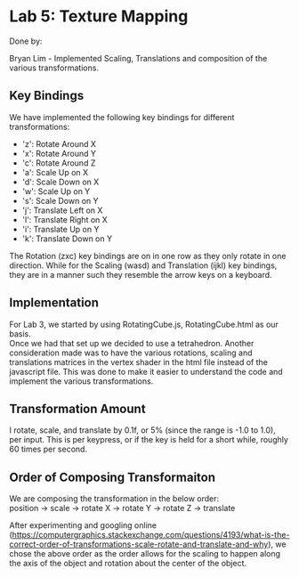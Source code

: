 # Lab 5: Texture Mapping

Done by:

Bryan Lim - Implemented Scaling, Translations and composition of the various transformations.

## Key Bindings

We have implemented the following key bindings for different transformations:

- 'z': Rotate Around X
- 'x': Rotate Around Y
- 'c': Rotate Around Z
- 'a': Scale Up on X
- 'd': Scale Down on X
- 'w': Scale Up on Y
- 's': Scale Down on Y
- 'j': Translate Left on X
- 'l': Translate Right on X
- 'i': Translate Up on Y
- 'k': Translate Down on Y

The Rotation (zxc) key bindings are on in one row as they only rotate in one direction. While for the Scaling (wasd) and Translation (ijkl) key bindings, they are in a manner such they resemble the arrow keys on a keyboard.

## Implementation

For Lab 3, we started by using RotatingCube.js, RotatingCube.html as our basis.  
Once we had that set up we decided to use a tetrahedron. Another consideration made was to have the various rotations, scaling and translations matrices in the vertex shader in the html file instead of the javascript file. This was done to make it easier to understand the code and implement the various transformations.

## Transformation Amount

I rotate, scale, and translate by 0.1f, or 5% (since the range is -1.0 to 1.0), per input. This is per keypress, or if the key is held for a short while, roughly 60 times per second.

## Order of Composing Transformaiton

We are composing the transformation in the below order:  
position -> scale -> rotate X -> rotate Y -> rotate Z -> translate

After experimenting and googling online (https://computergraphics.stackexchange.com/questions/4193/what-is-the-correct-order-of-transformations-scale-rotate-and-translate-and-why), we chose the above order as the order allows for the scaling to happen along the axis of the object and rotation about the center of the object.
